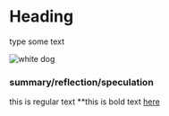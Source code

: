 # Heading

type some text

![white dog](https://www.thelabradorsite.com/wp-content/uploads/2018/04/White-Dog-Breeds-The-Pups-As-Pure-As-Snow-LS-long.jpg)

### summary/reflection/speculation
this is regular text
**this is bold text
[here](https://bcourses.berkeley.edu/courses/1528355)
